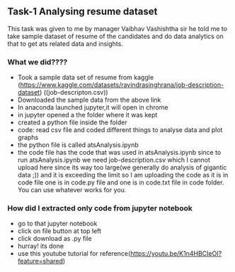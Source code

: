 ## Task-1 Analysing resume dataset 
This task was given to me by manager Vaibhav Vashishtha sir he told me to take sample dataset of resume of the candidates and do data analytics on that to get ats related data and insights.

### What we did????
- Took a sample data set of resume from kaggle (https://www.kaggle.com/datasets/ravindrasinghrana/job-description-dataset)  ((job-descripton.csv))
- Downloaded the sample data from the above link
- In anaconda launched jupyter,it will open in chrome
- in jupyter opened a the folder where it was kept
- created a python file inside the folder
- code: read csv file and coded different things to analyse data and plot graphs
- the python file is called atsAnalysis.ipynb
- the code file has the code that was used in atsAnalysis.ipynb since to run atsAnalysis.ipynb we need job-description.csv which I cannot upload here since its way too large(we generally do analysis of gigantic data ;)) and it is exceeding the limit so I am uploading the code as it is in code file one is in code.py file and one is in code.txt file in code folder. You can use whatever works for you.
  
### How did I extracted only code from jupyter notebook
- go to that jupyter notebook 
- click on file button at top left
- click download as .py file
- hurray! its done
- use this youtube tutorial for reference(https://youtu.be/K1n4HBCIeOI?feature=shared)

